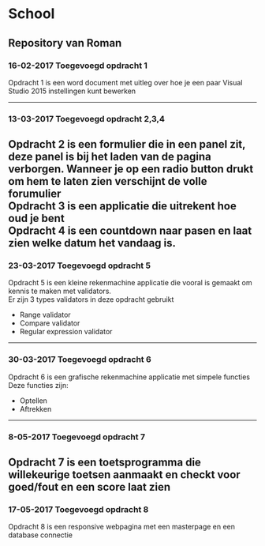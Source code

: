 # School  
## Repository van Roman  
### 16-02-2017 Toegevoegd opdracht 1  

Opdracht 1 is een word document met uitleg over hoe je een paar Visual Studio 2015 instellingen kunt bewerken 

---
### 13-03-2017 Toegevoegd opdracht 2,3,4  
Opdracht 2 is een formulier die in een panel zit, deze panel is bij het laden van de pagina verborgen. Wanneer je op een radio button drukt om hem te laten zien verschijnt de volle forumulier  
Opdracht 3 is een applicatie die uitrekent hoe oud je bent  
Opdracht 4 is een countdown naar pasen en laat zien welke datum het vandaag is.  
---
### 23-03-2017 Toegevoegd opdracht 5  
Opdracht 5 is een kleine rekenmachine applicatie die vooral is gemaakt om kennis te maken met validators.  
Er zijn 3 types validators in deze opdracht gebruikt
* Range validator  
* Compare validator  
* Regular expression validator  
---
### 30-03-2017 Toegevoegd opdracht 6  
Opdracht 6 is een grafische rekenmachine applicatie met simpele functies  
Deze functies zijn:
* Optellen
* Aftrekken  
---
### 8-05-2017 Toegevoegd opdracht 7  
Opdracht 7 is een toetsprogramma die willekeurige toetsen aanmaakt en checkt voor goed/fout en een score laat zien  
---
### 17-05-2017 Toegevoegd opdracht 8  
Opdracht 8 is een responsive webpagina met een masterpage en een database connectie  